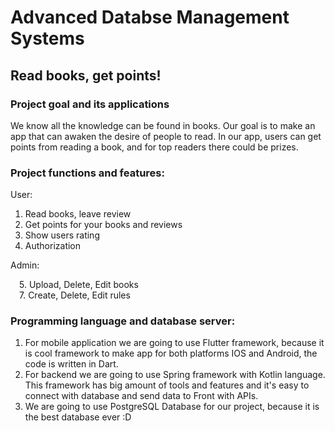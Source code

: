# Advanced Databse Management Systems

## Read books, get points!

### Project goal and its applications

We know all the knowledge can be found in books. Our goal is to make an app that can awaken the desire of people to read. In our app, users can get points from reading a book, and for top readers there could be prizes.

### Project functions and features:
User: 
  1. Read books, leave review
  2. Get points for your books and reviews
  3. Show users rating
  4. Authorization
  
Admin:  

  &emsp;5. Upload, Delete, Edit books   
  &emsp;7. Create, Delete, Edit rules

### Programming language and database server:
1. For mobile application we are going to use Flutter framework, because it is cool framework to make app for both platforms IOS and Android, the code is written in Dart.
2. For backend we are going to use Spring framework with Kotlin language. This framework has big amount of tools and features and it's easy to connect with database and send data to Front with APIs.
3. We are going to use PostgreSQL Database for our project, because it is the best database ever :D
